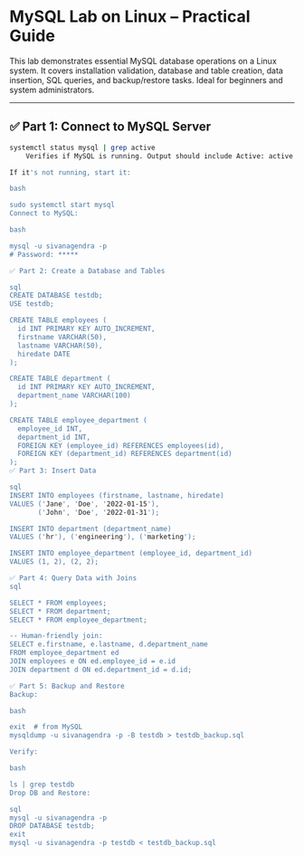 # MySQL Lab on Linux – Practical Guide

This lab demonstrates essential MySQL database operations on a Linux system. It covers installation validation, database and table creation, data insertion, SQL queries, and backup/restore tasks. Ideal for beginners and system administrators.

---

## ✅ Part 1: Connect to MySQL Server

```bash
systemctl status mysql | grep active
	Verifies if MySQL is running. Output should include Active: active (running).

If it's not running, start it:

bash

sudo systemctl start mysql
Connect to MySQL:

bash

mysql -u sivanagendra -p
# Password: *****

✅ Part 2: Create a Database and Tables

sql
CREATE DATABASE testdb;
USE testdb;

CREATE TABLE employees (
  id INT PRIMARY KEY AUTO_INCREMENT,
  firstname VARCHAR(50),
  lastname VARCHAR(50),
  hiredate DATE
);

CREATE TABLE department (
  id INT PRIMARY KEY AUTO_INCREMENT,
  department_name VARCHAR(100)
);

CREATE TABLE employee_department (
  employee_id INT,
  department_id INT,
  FOREIGN KEY (employee_id) REFERENCES employees(id),
  FOREIGN KEY (department_id) REFERENCES department(id)
);
✅ Part 3: Insert Data

sql
INSERT INTO employees (firstname, lastname, hiredate)
VALUES ('Jane', 'Doe', '2022-01-15'),
       ('John', 'Doe', '2022-01-31');

INSERT INTO department (department_name)
VALUES ('hr'), ('engineering'), ('marketing');

INSERT INTO employee_department (employee_id, department_id)
VALUES (1, 2), (2, 2);

✅ Part 4: Query Data with Joins
sql

SELECT * FROM employees;
SELECT * FROM department;
SELECT * FROM employee_department;

-- Human-friendly join:
SELECT e.firstname, e.lastname, d.department_name
FROM employee_department ed
JOIN employees e ON ed.employee_id = e.id
JOIN department d ON ed.department_id = d.id;

✅ Part 5: Backup and Restore
Backup:

bash

exit  # from MySQL
mysqldump -u sivanagendra -p -B testdb > testdb_backup.sql

Verify:

bash

ls | grep testdb
Drop DB and Restore:

sql
mysql -u sivanagendra -p
DROP DATABASE testdb;
exit
mysql -u sivanagendra -p testdb < testdb_backup.sql
